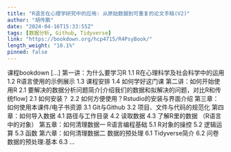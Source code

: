 ```yaml
---
title: "R语言在心理学研究中的应用: 从原始数据到可重复的论文手稿(V2)"
author: "胡传鹏"
date: "2024-04-16T15:33:55Z"
tags: [数据分析, Github, Tidyverse]
link: "https://bookdown.org/hcp4715/R4PsyBook/"
length_weight: "10.1%"
pinned: false
---
```


课程bookdown [...] 第一讲：为什么要学习R
1.1 R在心理科学及社会科学中的运用
1.2 R语言使用的示例展示
1.3 课程安排
1.4 如何学好这门课 第二讲：如何开始使用R
2.1 要解决的数据分析问题简介[介绍我们的数据和拟解决的问题，对比R和传统flow]
2.1 如何安装？
2.2 如何方便使用？Rstudio的安装与界面介绍 第三章：如何使用本课件/电子书资源
3.1 Git与Github
3.2 项目、文件与代码的规范化 第四章：如何导入数据
4.1 路径与工作目录
4.2 读取数据
4.3 了解R里的数据 （R语言中的对象） 第五章：如何清理数据一 R语言编程基础
5.1 R对象的操控
5.2 逻辑运算
5.3 函数 第六章：如何清理数据二 数据的预处理
6.1 Tidyverse简介
6.2 问卷数据的预处理:基本
6.3 ...
